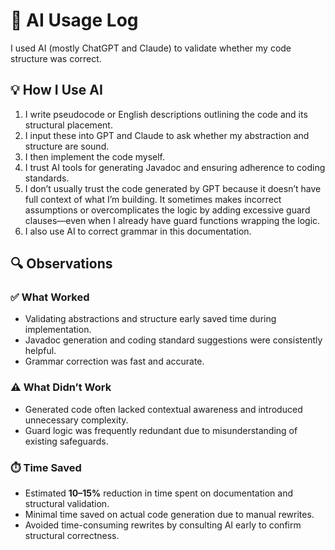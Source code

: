 # 🧠 AI Usage Log

I used AI (mostly ChatGPT and Claude) to validate whether my code structure was correct.

## 💡 How I Use AI

1. I write pseudocode or English descriptions outlining the code and its structural placement.
2. I input these into GPT and Claude to ask whether my abstraction and structure are sound.
3. I then implement the code myself.
4. I trust AI tools for generating Javadoc and ensuring adherence to coding standards.
5. I don’t usually trust the code generated by GPT because it doesn’t have full context of what I’m building. It sometimes makes incorrect assumptions or overcomplicates the logic by adding excessive guard clauses—even when I already have guard functions wrapping the logic.
6. I also use AI to correct grammar in this documentation.

## 🔍 Observations

### ✅ What Worked
- Validating abstractions and structure early saved time during implementation.
- Javadoc generation and coding standard suggestions were consistently helpful.
- Grammar correction was fast and accurate.

### ⚠️ What Didn’t Work
- Generated code often lacked contextual awareness and introduced unnecessary complexity.
- Guard logic was frequently redundant due to misunderstanding of existing safeguards.

### ⏱️ Time Saved
- Estimated **10–15%** reduction in time spent on documentation and structural validation.
- Minimal time saved on actual code generation due to manual rewrites.
- Avoided time-consuming rewrites by consulting AI early to confirm structural correctness.
